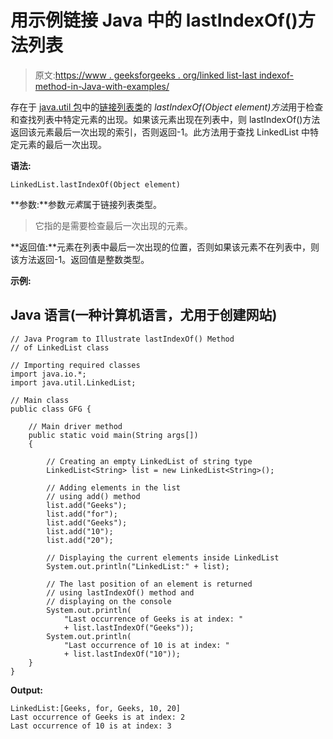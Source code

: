 # 用示例链接 Java 中的 lastIndexOf()方法列表

> 原文:[https://www . geeksforgeeks . org/linked list-last indexof-method-in-Java-with-examples/](https://www.geeksforgeeks.org/linkedlist-lastindexof-method-in-java-with-examples/)

存在于 [java.util 包](https://www.geeksforgeeks.org/java-util-package-java/)中的[链接列表类](https://www.geeksforgeeks.org/linked-list-in-java/)的 *lastIndexOf(Object element)方法*用于检查和查找列表中特定元素的出现。如果该元素出现在列表中，则 lastIndexOf()方法返回该元素最后一次出现的索引，否则返回-1。此方法用于查找 LinkedList 中特定元素的最后一次出现。

**语法:**

```
LinkedList.lastIndexOf(Object element)
```

**参数:**参数*元素*属于链接列表类型。

> 它指的是需要检查最后一次出现的元素。

**返回值:**元素在列表中最后一次出现的位置，否则如果该元素不在列表中，则该方法返回-1。返回值是整数类型。

**示例:**

## Java 语言(一种计算机语言，尤用于创建网站)

```
// Java Program to Illustrate lastIndexOf() Method
// of LinkedList class

// Importing required classes
import java.io.*;
import java.util.LinkedList;

// Main class
public class GFG {

    // Main driver method
    public static void main(String args[])
    {

        // Creating an empty LinkedList of string type
        LinkedList<String> list = new LinkedList<String>();

        // Adding elements in the list
        // using add() method
        list.add("Geeks");
        list.add("for");
        list.add("Geeks");
        list.add("10");
        list.add("20");

        // Displaying the current elements inside LinkedList
        System.out.println("LinkedList:" + list);

        // The last position of an element is returned
        // using lastIndexOf() method and
        // displaying on the console
        System.out.println(
            "Last occurrence of Geeks is at index: "
            + list.lastIndexOf("Geeks"));
        System.out.println(
            "Last occurrence of 10 is at index: "
            + list.lastIndexOf("10"));
    }
}
```

**Output:** 

```
LinkedList:[Geeks, for, Geeks, 10, 20]
Last occurrence of Geeks is at index: 2
Last occurrence of 10 is at index: 3
```